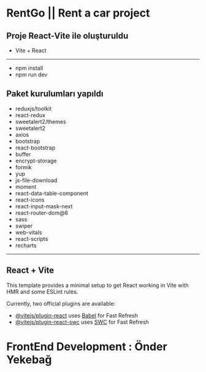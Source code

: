 # RentGo || Rent a car project

## Proje React-Vite ile oluşturuldu

- Vite + React

---

- npm install
- npm run dev

## Paket kurulumları yapıldı

- reduxjs/toolkit
- react-redux
- sweetalert2/themes
- sweetalert2
- axios
- bootstrap
- react-bootstrap
- buffer
- encrypt-storage
- formik
- yup
- js-file-download
- moment
- react-data-table-component
- react-icons
- react-input-mask-next
- react-router-dom@6
- sass
- swiper
- web-vitals
- react-scripts
- recharts

---

## React + Vite

This template provides a minimal setup to get React working in Vite with HMR and some ESLint rules.

Currently, two official plugins are available:

- [@vitejs/plugin-react](https://github.com/vitejs/vite-plugin-react/blob/main/packages/plugin-react/README.md) uses [Babel](https://babeljs.io/) for Fast Refresh
- [@vitejs/plugin-react-swc](https://github.com/vitejs/vite-plugin-react-swc) uses [SWC](https://swc.rs/) for Fast Refresh

# FrontEnd Development : Önder Yekebağ
